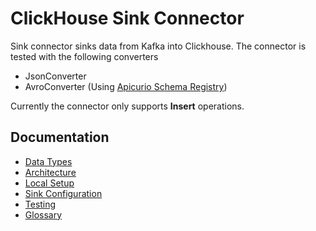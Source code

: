 # ClickHouse Sink Connector

Sink connector sinks data from Kafka into Clickhouse.
The connector is tested with the following converters
- JsonConverter
- AvroConverter (Using [Apicurio Schema Registry](https://www.apicur.io/registry/))

Currently the connector only supports <b>Insert</b> operations.



## Documentation
- [Data Types](doc/DataTypes.md)
- [Architecture](doc/architecture.md)
- [Local Setup](doc/setup.md)
- [Sink Configuration](doc/sink_configuration.md)
- [Testing](doc/TESTING.md)
- [Glossary](doc/glossary.md)
